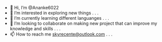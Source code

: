 - 👋 Hi, I’m @Ananke6022
- 👀 I’m interested in exploring new things . . .
- 🌱 I’m currently learning different languanges . . . 
- 💞️ I’m looking to collaborate on making new project that can improve my knowledge and skills . . .
- 📫 How to reach me skyrecente@outlook.com . . .

<!---
Ananke6022/Ananke6022 is a ✨ special ✨ repository because its `README.md` (this file) appears on your GitHub profile.
You can click the Preview link to take a look at your changes.
--->
